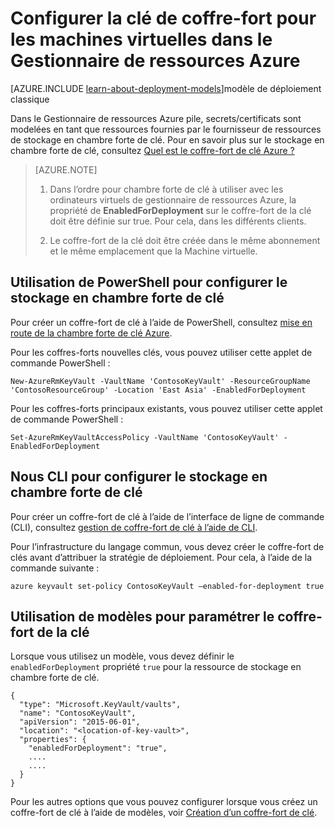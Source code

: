 <properties
    pageTitle="Configurer la clé de coffre-fort pour les machines virtuelles dans le Gestionnaire de ressources Azure | Microsoft Azure"
    description="La configuration en chambre forte de la clé pour une utilisation avec une machine virtuelle d’Azure le Gestionnaire de ressources."
    services="virtual-machines-windows"
    documentationCenter=""
    authors="singhkays"
    manager="timlt"
    editor=""
    tags="azure-resource-manager"/>

<tags
    ms.service="virtual-machines-windows"
    ms.workload="infrastructure-services"
    ms.tgt_pltfrm="vm-windows"
    ms.devlang="na"
    ms.topic="article"
    ms.date="05/31/2016"
    ms.author="singhkay"/>

# <a name="set-up-key-vault-for-virtual-machines-in-azure-resource-manager"></a>Configurer la clé de coffre-fort pour les machines virtuelles dans le Gestionnaire de ressources Azure

[AZURE.INCLUDE [learn-about-deployment-models](../../includes/learn-about-deployment-models-rm-include.md)]modèle de déploiement classique

Dans le Gestionnaire de ressources Azure pile, secrets/certificats sont modelées en tant que ressources fournies par le fournisseur de ressources de stockage en chambre forte de clé. Pour en savoir plus sur le stockage en chambre forte de clé, consultez [Quel est le coffre-fort de clé Azure ?](../key-vault/key-vault-whatis.md)

>[AZURE.NOTE] 
>
>1. Dans l’ordre pour chambre forte de clé à utiliser avec les ordinateurs virtuels de gestionnaire de ressources Azure, la propriété de **EnabledForDeployment** sur le coffre-fort de la clé doit être définie sur true. Pour cela, dans les différents clients.
>
>2. Le coffre-fort de la clé doit être créée dans le même abonnement et le même emplacement que la Machine virtuelle.

## <a name="use-powershell-to-set-up-key-vault"></a>Utilisation de PowerShell pour configurer le stockage en chambre forte de clé
Pour créer un coffre-fort de clé à l’aide de PowerShell, consultez [mise en route de la chambre forte de clé Azure](../key-vault/key-vault-get-started.md#vault).

Pour les coffres-forts nouvelles clés, vous pouvez utiliser cette applet de commande PowerShell :

    New-AzureRmKeyVault -VaultName 'ContosoKeyVault' -ResourceGroupName 'ContosoResourceGroup' -Location 'East Asia' -EnabledForDeployment

Pour les coffres-forts principaux existants, vous pouvez utiliser cette applet de commande PowerShell :

    Set-AzureRmKeyVaultAccessPolicy -VaultName 'ContosoKeyVault' -EnabledForDeployment

## <a name="us-cli-to-set-up-key-vault"></a>Nous CLI pour configurer le stockage en chambre forte de clé
Pour créer un coffre-fort de clé à l’aide de l’interface de ligne de commande (CLI), consultez [gestion de coffre-fort de clé à l’aide de CLI](../key-vault/key-vault-manage-with-cli.md#create-a-key-vault).

Pour l’infrastructure du langage commun, vous devez créer le coffre-fort de clés avant d’attribuer la stratégie de déploiement. Pour cela, à l’aide de la commande suivante :

    azure keyvault set-policy ContosoKeyVault –enabled-for-deployment true

## <a name="use-templates-to-set-up-key-vault"></a>Utilisation de modèles pour paramétrer le coffre-fort de la clé
Lorsque vous utilisez un modèle, vous devez définir le `enabledForDeployment` propriété `true` pour la ressource de stockage en chambre forte de clé.

    {
      "type": "Microsoft.KeyVault/vaults",
      "name": "ContosoKeyVault",
      "apiVersion": "2015-06-01",
      "location": "<location-of-key-vault>",
      "properties": {
        "enabledForDeployment": "true",
        ....
        ....
      }
    }

Pour les autres options que vous pouvez configurer lorsque vous créez un coffre-fort de clé à l’aide de modèles, voir [Création d’un coffre-fort de clé](https://azure.microsoft.com/documentation/templates/101-key-vault-create/).
